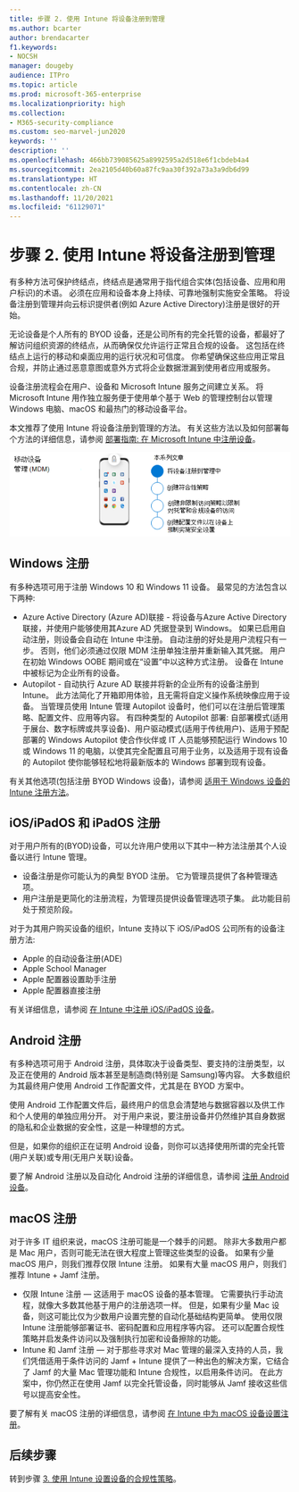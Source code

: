 ```yaml
---
title: 步骤 2. 使用 Intune 将设备注册到管理
ms.author: bcarter
author: brendacarter
f1.keywords:
- NOCSH
manager: dougeby
audience: ITPro
ms.topic: article
ms.prod: microsoft-365-enterprise
ms.localizationpriority: high
ms.collection:
- M365-security-compliance
ms.custom: seo-marvel-jun2020
keywords: ''
description: ''
ms.openlocfilehash: 466bb739085625a8992595a2d518e6f1cbdeb4a4
ms.sourcegitcommit: 2ea2105d40b60a87fc9aa30f392a73a3a9db6d99
ms.translationtype: HT
ms.contentlocale: zh-CN
ms.lasthandoff: 11/20/2021
ms.locfileid: "61129071"
---
```

# <a name="step-2-enroll-devices-into-management-with-intune"></a>步骤 2. 使用 Intune 将设备注册到管理

有多种方法可保护终结点，终结点是通常用于指代组合实体(包括设备、应用和用户标识)的术语。 必须在应用和设备本身上持续、可靠地强制实施安全策略。 将设备注册到管理并向云标识提供者(例如 Azure Active Directory)注册是很好的开始。

无论设备是个人所有的 BYOD 设备，还是公司所有的完全托管的设备，都最好了解访问组织资源的终结点，从而确保仅允许运行正常且合规的设备。 这包括在终结点上运行的移动和桌面应用的运行状况和可信度。 你希望确保这些应用正常且合规，并防止通过恶意意图或意外方式将企业数据泄漏到使用者应用或服务。

设备注册流程会在用户、设备和 Microsoft Intune 服务之间建立关系。 将 Microsoft Intune 用作独立服务便于使用单个基于 Web 的管理控制台以管理 Windows 电脑、macOS 和最热门的移动设备平台。

本文推荐了使用 Intune 将设备注册到管理的方法。 有关这些方法以及如何部署每个方法的详细信息，请参阅 [部署指南: 在 Microsoft Intune 中注册设备](/microsoft-365/security/defender/eval-overview?view=o365-worldwide)。

![管理设备的步骤](../media/devices/intune-mdm-steps-1.png#lightbox)

## <a name="windows-enrollment"></a>Windows 注册
有多种选项可用于注册 Windows 10 和 Windows 11 设备。 最常见的方法包含以下两种:

- Azure Active Directory (Azure AD)联接 - 将设备与Azure Active Directory 联接，并使用户能够使用其Azure AD 凭据登录到 Windows。 如果已启用自动注册，则设备会自动在 Intune 中注册。 自动注册的好处是用户流程只有一步。 否则，他们必须通过仅限 MDM 注册单独注册并重新输入其凭据。 用户在初始 Windows OOBE 期间或在“设置”中以这种方式注册。 设备在 Intune 中被标记为企业所有的设备。
- Autopilot - 自动执行 Azure AD 联接并将新的企业所有的设备注册到 Intune。 此方法简化了开箱即用体验，且无需将自定义操作系统映像应用于设备。 当管理员使用 Intune 管理 Autopilot 设备时，他们可以在注册后管理策略、配置文件、应用等内容。 有四种类型的 Autopilot 部署: 自部署模式(适用于展台、数字标牌或共享设备)、用户驱动模式(适用于传统用户)、适用于预配部署的 Windows Autopilot 使合作伙伴或 IT 人员能够预配运行 Windows 10 或 Windows 11 的电脑，以使其完全配置且可用于业务，以及适用于现有设备的 Autopilot 使你能够轻松地将最新版本的 Windows 部署到现有设备。

有关其他选项(包括注册 BYOD Windows 设备)，请参阅 [适用于 Windows 设备的 Intune 注册方法](/mem/intune/enrollment/windows-enrollment-methods)。

## <a name="iosipados-and-ipados-enrollment"></a>iOS/iPadOS 和 iPadOS 注册

对于用户所有的(BYOD)设备，可以允许用户使用以下其中一种方法注册其个人设备以进行 Intune 管理。
- 设备注册是你可能认为的典型 BYOD 注册。 它为管理员提供了各种管理选项。
- 用户注册是更简化的注册流程，为管理员提供设备管理选项子集。 此功能目前处于预览阶段。

对于为其用户购买设备的组织，Intune 支持以下 iOS/iPadOS 公司所有的设备注册方法:
- Apple 的自动设备注册(ADE)
- Apple School Manager
- Apple 配置器设置助手注册
- Apple 配置器直接注册

有关详细信息，请参阅 [在 Intune 中注册 iOS/iPadOS 设备](/mem/intune/enrollment/ios-enroll)。

## <a name="android-enrollment"></a>Android 注册 

有多种选项可用于 Android 注册，具体取决于设备类型、要支持的注册类型，以及正在使用的 Android 版本甚至是制造商(特别是 Samsung)等内容。 大多数组织为其最终用户使用 Android 工作配置文件，尤其是在 BYOD 方案中。 

使用 Android 工作配置文件后，最终用户的信息会清楚地与数据容器以及供工作和个人使用的单独应用分开。 对于用户来说，要注册设备并仍然维护其自身数据的隐私和企业数据的安全性，这是一种理想的方式。 

但是，如果你的组织正在证明 Android 设备，则你可以选择使用所谓的完全托管(用户关联)或专用(无用户关联)设备。

要了解 Android 注册以及自动化 Android 注册的详细信息，请参阅 [注册 Android 设备](/mem/intune/enrollment/android-enroll)。

## <a name="macos-enrollment"></a>macOS 注册

对于许多 IT 组织来说，macOS 注册可能是一个棘手的问题。 除非大多数用户都是 Mac 用户，否则可能无法在很大程度上管理这些类型的设备。 如果有少量 macOS 用户，则我们推荐仅限 Intune 注册。 如果有大量 macOS 用户，则我们推荐 Intune + Jamf 注册。  
- 仅限 Intune 注册 — 这适用于 macOS 设备的基本管理。 它需要执行手动流程，就像大多数其他基于用户的注册选项一样。 但是，如果有少量 Mac 设备，则这可能比仅为少数用户设置完整的自动化基础结构更简单。 使用仅限 Intune 注册能够部署证书、密码配置和应用程序等内容。 还可以配置合规性策略并启发条件访问以及强制执行加密和设备擦除的功能。 
- Intune 和 Jamf 注册 — 对于那些寻求对 Mac 管理的最深入支持的人员，我们凭借适用于条件访问的 Jamf + Intune 提供了一种出色的解决方案，它结合了 Jamf 的大量 Mac 管理功能和 Intune 合规性，以启用条件访问。 在此方案中，你仍然正在使用 Jamf 以完全托管设备，同时能够从 Jamf 接收这些信号以提高安全性。

要了解有关 macOS 注册的详细信息，请参阅 [在 Intune 中为 macOS 设备设置注册](/mem/intune/enrollment/macOS-enroll)。

## <a name="next-steps"></a>后续步骤

转到步骤 [3. 使用 Intune 设置设备的合规性策略](manage-devices-with-intune-compliance-policies.md)。

